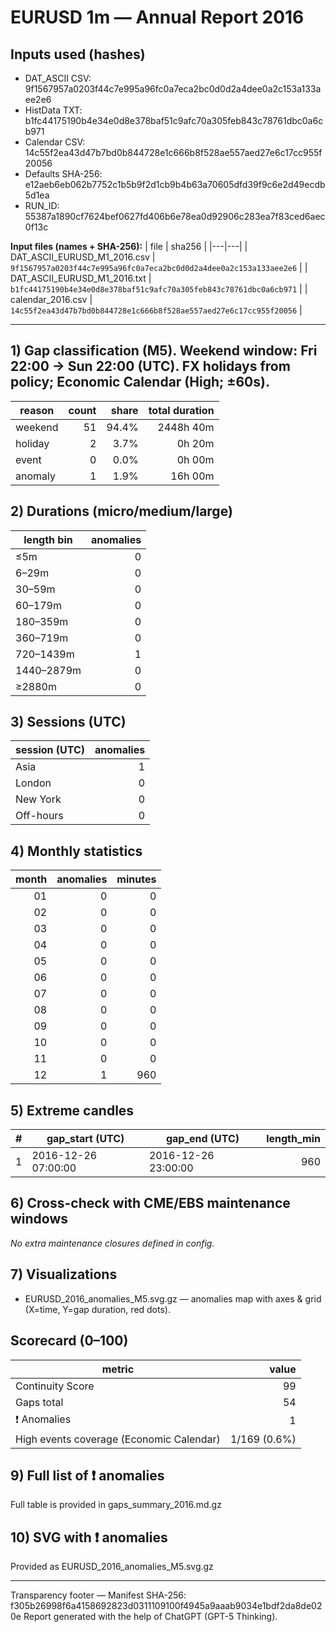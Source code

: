 # EURUSD 1m — Annual Report 2016

## Inputs used (hashes)
- DAT_ASCII CSV: 9f1567957a0203f44c7e995a96fc0a7eca2bc0d0d2a4dee0a2c153a133aee2e6
- HistData TXT: b1fc44175190b4e34e0d8e378baf51c9afc70a305feb843c78761dbc0a6cb971
- Calendar CSV: 14c55f2ea43d47b7bd0b844728e1c666b8f528ae557aed27e6c17cc955f20056
- Defaults SHA-256: e12aeb6eb062b7752c1b5b9f2d1cb9b4b63a70605dfd39f9c6e2d49ecdb5d1ea
- RUN_ID: 55387a1890cf7624bef0627fd406b6e78ea0d92906c283ea7f83ced6aec0f13c

**Input files (names + SHA-256):**
| file | sha256 |
|---|---|
| DAT_ASCII_EURUSD_M1_2016.csv | `9f1567957a0203f44c7e995a96fc0a7eca2bc0d0d2a4dee0a2c153a133aee2e6` |
| DAT_ASCII_EURUSD_M1_2016.txt | `b1fc44175190b4e34e0d8e378baf51c9afc70a305feb843c78761dbc0a6cb971` |
| calendar_2016.csv | `14c55f2ea43d47b7bd0b844728e1c666b8f528ae557aed27e6c17cc955f20056` |

---
## 1) Gap classification (M5). Weekend window: Fri 22:00 → Sun 22:00 (UTC). FX holidays from policy; Economic Calendar (High; ±60s).
| reason | count | share | total duration |
|---|---:|---:|---:|
| weekend | 51 | 94.4% | 2448h 40m |
| holiday | 2 | 3.7% | 0h 20m |
| event | 0 | 0.0% | 0h 00m |
| anomaly | 1 | 1.9% | 16h 00m |

## 2) Durations (micro/medium/large)
| length bin | anomalies |
|---|---:|
| ≤5m | 0 |
| 6–29m | 0 |
| 30–59m | 0 |
| 60–179m | 0 |
| 180–359m | 0 |
| 360–719m | 0 |
| 720–1439m | 1 |
| 1440–2879m | 0 |
| ≥2880m | 0 |

## 3) Sessions (UTC)
| session (UTC) | anomalies |
|---|---:|
| Asia | 1 |
| London | 0 |
| New York | 0 |
| Off-hours | 0 |

## 4) Monthly statistics
| month | anomalies | minutes |
|---:|---:|---:|
| 01 | 0 | 0 |
| 02 | 0 | 0 |
| 03 | 0 | 0 |
| 04 | 0 | 0 |
| 05 | 0 | 0 |
| 06 | 0 | 0 |
| 07 | 0 | 0 |
| 08 | 0 | 0 |
| 09 | 0 | 0 |
| 10 | 0 | 0 |
| 11 | 0 | 0 |
| 12 | 1 | 960 |

## 5) Extreme candles
| # | gap_start (UTC) | gap_end (UTC) | length_min |
|---:|---|---|---:|
| 1 | 2016-12-26 07:00:00 | 2016-12-26 23:00:00 | 960 |

## 6) Cross-check with CME/EBS maintenance windows
_No extra maintenance closures defined in config._

## 7) Visualizations
- EURUSD_2016_anomalies_M5.svg.gz — anomalies map with axes & grid (X=time, Y=gap duration, red dots).

## Scorecard (0–100)
| metric | value |
|---|---:|
| Continuity Score | 99 |
| Gaps total | 54 |
| ❗ Anomalies | 1 |
| High events coverage (Economic Calendar) | 1/169 (0.6%) |


## 9) Full list of ❗ anomalies
Full table is provided in gaps_summary_2016.md.gz

## 10) SVG with ❗ anomalies
Provided as EURUSD_2016_anomalies_M5.svg.gz

---
Transparency footer
— Manifest SHA-256: f305b26998f6a4158692823d0311109100f4945a9aaab9034e1bdf2da8de020e Report generated with the help of ChatGPT (GPT-5 Thinking).
